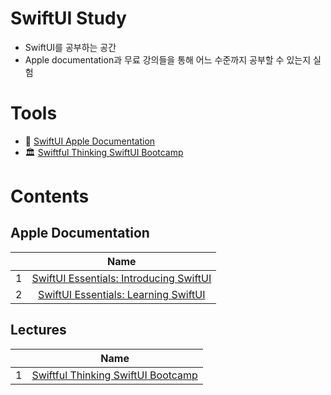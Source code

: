 # SwiftUI Study

- SwiftUI를 공부하는 공간
- Apple documentation과 무료 강의들을 통해 어느 수준까지 공부할 수 있는지 실험

# Tools

- 📄 [SwiftUI Apple Documentation](https://developer.apple.com/documentation/swiftui)
- 🏛️ [Swiftful Thinking SwiftUI Bootcamp](https://www.youtube.com/playlist?list=PLwvDm4VfkdphqETTBf-DdjCoAvhai1QpO)

# Contents

## Apple Documentation

|       | Name |
| :---: | :---: |
| 1 | [SwiftUI Essentials: Introducing SwiftUI](https://github.com/cskime/swiftui-apple-study/tree/main/Essentials-Introducing-SwiftUI) |
| 2 | [SwiftUI Essentials: Learning SwiftUI](https://github.com/cskime/swiftui-apple-study/tree/main/Essentials-Learning-SwiftUI) |

## Lectures

|       | Name |
| :---: | :---: |
| 1 | [Swiftful Thinking SwiftUI Bootcamp](https://github.com/cskime/swiftui-apple-study/tree/main/Essentials-Introducing-SwiftUI) |